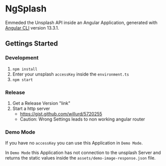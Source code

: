 # NgSplash

Emmeded the Unsplash API inside an Angular Application, generated with [Angular CLI](https://github.com/angular/angular-cli) version 13.3.1.

## Gettings Started

### Development

1. `npm install`
2. Enter your unsplash `accessKey` inside the `environment.ts`
3. `npm start`

### Release

1. Get a Release Version "link"
2. Start a http server
   - https://gist.github.com/willurd/5720255
   - Caution: Wrong Settings leads to non working angular router

### Demo Mode

If you have no `accessKey` you can use this Application in `Demo Mode`.

In `Demo Mode` this Application has not connection to the unsplash Server and returns the static values inside the `assets/demo-image-response.json` file.
